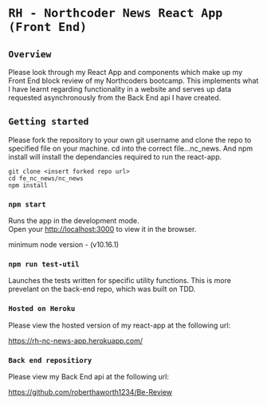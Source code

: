 # `RH - Northcoder News React App (Front End)`

## `Overview`

Please look through my React App and components which make up my Front End block review of my Northcoders bootcamp. This implements what I have learnt regarding functionality in a website and serves up data requested asynchronously from the Back End api I have created.

## `Getting started`

Please fork the repository to your own git username and clone the repo to specified file on your machine. cd into the correct file...nc_news. And npm install will install the dependancies required to run the react-app.

```
git clone <insert forked repo url>
cd fe_nc_news/nc_news
npm install
```

### `npm start`

Runs the app in the development mode.<br />
Open your [http://localhost:3000](http://localhost:3000) to view it in the browser.

minimum node version - (v10.16.1)

### `npm run test-util`

Launches the tests written for specific utility functions. This is more prevelant on the back-end repo, which was built on TDD.

### `Hosted on Heroku`

Please view the hosted version of my react-app at the following url:

https://rh-nc-news-app.herokuapp.com/

### `Back end repositiory`

Please view my Back End api at the following url:

https://github.com/roberthaworth1234/Be-Review
